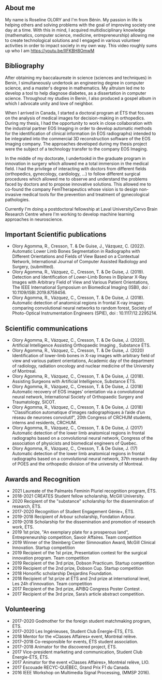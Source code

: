 ## About me
My name is Roseline OLORY and I'm from Bénin. My passion in life is helping others and solving problems with the goal of improving society one day at a time. With this in mind, I acquired multidisciplinary knowledge (mathematics, computer science, medicine, entrepreneurship) allowing me to create technological solutions and I engaged in various volunteer activities in order to impact society in my own way. This video roughly sums up who I am  <https://youtu.be/IlFKBH8OmwM>

## Bibliography
After obtaining my baccalaureate in science (sciences and techniques) in Benin, I simultaneously undertook an engineering degree in computer science, and a master's degree in mathematics. My altruism led me to develop a tool to help diagnose diabetes, as a dissertation in computer science. Throughout my studies in Benin, I also produced a gospel album in which I advocate unity and love of neighbor.

When I arrived in Canada, I started a doctoral program at ÉTS that focuses on the analysis of medical images for decision-making in orthopedics. During my thesis, I had the opportunity to work in close collaboration with the industrial partner EOS Imaging in order to develop automatic methods for the identification of clinical information (in EOS radiographs) intended to be integrated into the commercial 3D reconstruction software of the EOS Imaging company. The approaches developed during my thesis project were the subject of a technology transfer to the company EOS Imaging.

In the middle of my doctorate, I undertookd in the graduate program in innovation in surgery which allowed me a total immersion in the medical field. I had the privilege of interacting with doctors from different fields (orthopedics, gynecology, cardiology, …) to follow different surgical procedures which allowed me to observe and understand the problems faced by doctors and to propose innovative solutions. This allowed me to co-found the company FemTherapeutics whose vision is to design non-invasive medical tools for the prevention and treatment of gynecological pathologies.

Currently I'm doing a postdoctoral fellowship at Laval University/Cervo Brain Research Centre where I'm working to develop machine learning approaches in neuroscience.

## Important Scientific publications
- Olory Agomma, R., Cresson, T. & De Guise, J., Vázquez, C. (2022). Automatic Lower Limb Bones Segmentation in Radiographs with Different Orientations and Fields of View Based on a Contextual Network, International Journal of Computer Assisted Radiology and Surgery, (submitted).
- Olory Agomma, R., Vázquez, C., Cresson, T. & De Guise, J. (2019). Detection and Identification of Lower-Limb Bones in Biplanar X-Ray Images with Arbitrary Field of View and Various Patient Orientations, The IEEE International Symposium on Biomedical Imaging (ISBI), doi : 10.1109/ISBI.2019.8759456.
- Olory Agomma, R., Vázquez, C., Cresson, T. & De Guise, J. (2018). Automatic detection of anatomical regions in frontal X-ray images: comparing convolutional neural networks to random forest, Society of Photo-Optical Instrumentation Engineers (SPIE), doi : 10.1117/12.2295214.

## Scientific communications
- Olory Agomma, R., Vázquez, C., Cresson, T. & De Guise, J. (2020). Artificial Intelligence Assisting Orthopaedic Imaging , Substance ÉTS.
- Olory Agomma, R., Vázquez, C., Cresson, T. & De Guise, J. (2020) Identification of lower-limb bones in X-ray images with arbitrary field of view and various patient orientations, Academic day of the department of radiology, radiation oncology and nuclear medicine of the University of Montreal.
- Olory Agomma, R., Vázquez, C., Cresson, T. & De Guise, J. (2018). Assisting Surgeons with Artificial Intelligence, Substance ÉTS.
- Olory Agomma, R., Vázquez, C., Cresson, T. & De Guise, J. (2018) Automatic recovery of EOS images’ orientation via a convolutional neural network, International Society of Orthopaedic Surgery and Traumatology, SICOT.
- Olory Agomma, R., Vázquez, C., Cresson, T. & De Guise, J. (2018) "Classification automatique d’images radiographiques à l’aide d’un réseau de neurones convolutif", 20th Congress of CRCHUM students, interns and residents, CRCHUM.
- Olory Agomma, R., Vázquez, C., Cresson, T. & De Guise, J. (2017) Automatic detection of the lower limb anatomical regions in frontal radiographs based on a convolutional neural network, Congress of the association of physicists and biomedical engineers of Quebec.
- Olory Agomma, R., Vázquez, C., Cresson, T. & De Guise, J. (17) Automatic detection of the lower limb anatomical regions in frontal radiographs based on a convolutional neural network, 37th research day of POES and the orthopedic division of the university of Montreal.

## Awards and Recognition

 - 2021 Laureate of the Palmarès Feminin Pluriel recognition program, ÉTS.
- 2018-2021 CREATES Student fellow scholarship, McGill University.
- 2020 Recipient of the "substance" scholarship for the dissemination of research, ÉTS.
- 2017-2020 Recognition of Student Engagement Génie+, ÉTS.
- 2019-2018 Recipient of Arbour scholarship, Fondation Arbour.
- 2019-2018 Scholarship for the dissemination and promotion of research work, ÉTS.
- 2019 1st prize, "An exemplary plate for a prosperous land", Entrepreneurship competition, Savoir Affaires. Team competition
- 2019 Winner of the Steinberg Center Simnovation Award, McGill Clinical Innovation. Startup competition
- 2019 Recipient of the 1st prize, Presentation contest for the surgical innovation program. Team competition
- 2019 Recipient of the 3rd prize, Dobson Practicum. Startup competition
- 2019 Recipient of the 2nd prize, Dobson Cup. Startup competition
- 2018 Honorific scholarship Desjardins Foundation.
- 2018 Recipient of 1st prize at ÉTS and 2nd prize at international level, Les 24h d’innovation. Team competition
- 2017 Recipient of the 3rd prize, APIBQ Congress Poster Contest .
- 2017 Recipient of the 3rd prize, Sara’s article abstract competition.


## Volunteering

- 2017–2020 Godmother for the foreign student matchmaking program, ÉTS.
- 2017–2020 Les Ingénieuses, Student Club Énergie-ÉTS, ÉTS.
- 2018 Mentor for the «Classes Affaires» event, Montréal relève.
- 2017–2018 Co-responsible for events, ÉTS student association.
- 2017–2018 Animator for the discovered project, ÉTS.
- 2017 Vice-president marketing and communication, Student Club Énergie-ÉTS, ÉTS.
- 2017 Animator for the event «Classes Affaires», Montréal relève, LIO.
- 2017 Escouade RECYC-QUÉBEC, Grand Prix F1 du Canada.
- 2016 IEEE Workshop on Multimedia Signal Processing, (MMSP 2016).

